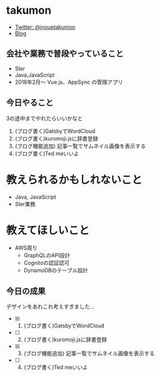 # takumon
* [Twitter: @inouetakumon](https://twitter.com/inouetakumon?lang=ja)
* [Blog](https://takumon.com)

## 会社や業務で普段やっていること
* SIer
* Java,JavaScript
* 2018年2月～ Vue.js、AppSync の管理アプリ

## 今日やること

3の途中までやれたらいいかなと

1. (ブログ書く)GatsbyでWordCloud
2. (ブログ書く)kuromoji.jsに辞書登録
3. (ブログ機能追加) 記事一覧でサムネイル画像を表示する　
4. (ブログ書く)Ted meいいよ


# 教えられるかもしれないこと
* Java, JavaScript
* SIer業務

# 教えてほしいこと

* AWS周り
  * GraphQLのAPI設計
  * Cognitoの認証認可
  * DynamoDBのテーブル設計

## 今日の成果

デザインをあれこれ考えすぎました...

* [x] 1. (ブログ書く)GatsbyでWordCloud
* [ ] 2. (ブログ書く)kuromoji.jsに辞書登録
* [x] 3. (ブログ機能追加) 記事一覧でサムネイル画像を表示する　
* [ ] 4. (ブログ書く)Ted meいいよ
